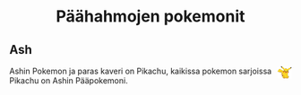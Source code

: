 <h1 align="center">Päähahmojen pokemonit</h1>

<h2>Ash</h2> 
<p><img align="right" width="25" length="25" src="76479dd91dc55c2768ddccfc30a4fbf5.png">Ashin Pokemon ja paras kaveri on Pikachu, kaikissa pokemon sarjoissa Pikachu on Ashin Pääpokemoni.</p>
